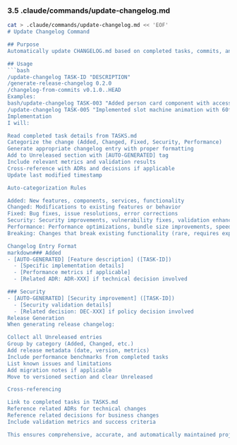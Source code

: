 ### **3.5 .claude/commands/update-changelog.md**
```bash
cat > .claude/commands/update-changelog.md << 'EOF'
# Update Changelog Command

## Purpose
Automatically update CHANGELOG.md based on completed tasks, commits, and decisions.

## Usage
```bash
/update-changelog TASK-ID "DESCRIPTION"
/generate-release-changelog 0.2.0
/changelog-from-commits v0.1.0..HEAD
Examples:
bash/update-changelog TASK-003 "Added person card component with accessibility compliance"
/update-changelog TASK-005 "Implemented slot machine animation with 60fps performance"
Implementation
I will:

Read completed task details from TASKS.md
Categorize the change (Added, Changed, Fixed, Security, Performance)
Generate appropriate changelog entry with proper formatting
Add to Unreleased section with [AUTO-GENERATED] tag
Include relevant metrics and validation results
Cross-reference with ADRs and decisions if applicable
Update last modified timestamp

Auto-categorization Rules

Added: New features, components, services, functionality
Changed: Modifications to existing features or behavior
Fixed: Bug fixes, issue resolutions, error corrections
Security: Security improvements, vulnerability fixes, validation enhancements
Performance: Performance optimizations, bundle size improvements, speed enhancements
Breaking: Changes that break existing functionality (rare, requires explicit flag)

Changelog Entry Format
markdown### Added
- [AUTO-GENERATED] [Feature description] ([TASK-ID])
  - [Specific implementation details]
  - [Performance metrics if applicable]
  - [Related ADR: ADR-XXX] if technical decision involved

### Security
- [AUTO-GENERATED] [Security improvement] ([TASK-ID])
  - [Security validation details]
  - [Related decision: DEC-XXX] if policy decision involved
Release Generation
When generating release changelog:

Collect all Unreleased entries
Group by category (Added, Changed, etc.)
Add release metadata (date, version, metrics)
Include performance benchmarks from completed tasks
List known issues and limitations
Add migration notes if applicable
Move to versioned section and clear Unreleased

Cross-referencing

Link to completed tasks in TASKS.md
Reference related ADRs for technical changes
Reference related decisions for business changes
Include validation metrics and success criteria

This ensures comprehensive, accurate, and automatically maintained project history.
